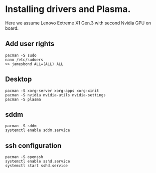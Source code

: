 # Installing drivers and Plasma.

Here we assume Lenovo Extreme X1 Gen.3 with second Nvidia GPU on board.

## Add user rights
```
pacman -S sudo
nano /etc/sudoers
>> jamesbond ALL=(ALL) ALL
```

## Desktop

```
pacman -S xorg-server xorg-apps xorg-xinit
pacman -S nvidia nvidia-utils nvidia-settings
pacman -S plasma 
```

## sddm

```
pacman -S sddm
systemctl enable sddm.service
```

## ssh configuration

```
pacman -S openssh
systemctl enable sshd.service
systemctl start sshd.service
```

